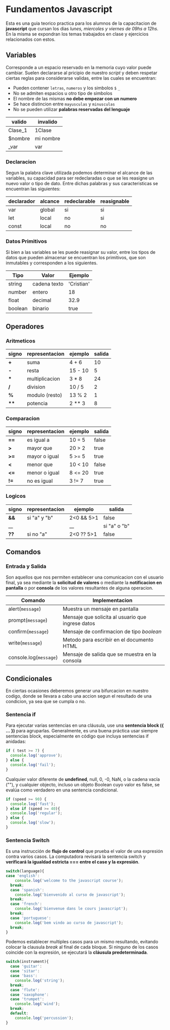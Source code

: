 # Fundamentos Javascript

Esta es una guia teorico practica para los alumnos de la capacitacion de __javascript__ que cursan los dias _lunes, miercoles y viernes de 09hs a 12hs_. En la misma se expondran los temas trabajados en clase y ejercicios relacionados con estos.

## Variables

Corresponde a un espacio reservado en la memoria cuyo valor puede cambiar. Suelen declararse al pricipio de nuestro _script_ y deben respetar ciertas reglas para considerarse validas, entre las cuales se encuentran:

* Pueden contener `letras`, `numeros` y los simbolos `$` `_`
* No se admiten espacios u otro tipo de simbolos
* El nombre de las mismas __no debe empezar con un numero__
* Se hace distincion entre `mayusculas` y `minusculas`
* No se pueden utilizar __palabras reservadas del lenguaje__

| valido | invalido |
|--------|--------|
| Clase_1 | 1Clase |
| $nombre | mi nombre |
| _var | var |

### Declaracion

Segun la palabra clave utilizada podemos determinar el alcance de las variables, su capacidad para ser redeclaradas o que se les reasigne un nuevo valor o tipo de dato. Entre dichas palabras y sus caracteristicas se encuentran las siguientes:

|declarador|alcance|redeclarable|reasignable|
|--|--|--|--|
|var|global|si|si
|let|local|no|si
|const|local|no|no

### Datos Primitivos

Si bien a las variables se les puede reasignar su valor, entre los tipos de datos que pueden almacenar se encuentran los primitivos, que son inmutables y corresponden a los siguientes.

| Tipo | Valor | Ejemplo|
|----|-----|----|
| string | cadena texto|'Cristian'
| number | entero | 18 |
| float | decimal | 32.9 |
| boolean | binario | true |

## Operadores

### Aritmeticos

| signo | representacion| ejemplo | salida |
|-------|---------------|---------|--------|
 __+__	|suma           | 4 + 6   | 10
 __-__	|resta          | 15 - 10 | 5
 __*__	|multiplicacion |  3 * 8  | 24
 __/__	|division       |  10 / 5 | 2
 __%__	|modulo (resto) |  13 % 2 | 1
 __**__ | potencia      | 2 ** 3  | 8

### Comparacion

| signo   |representacion|ejemplo | salida |
|---------|--------------|--------|--------|
  __==__  |es igual a    | 10 = 5 | false
  __>__	  |mayor que     | 20 > 2 | true
  __>=__  |mayor o igual | 5 >= 5 | true
  __<__	  |menor que     | 10 < 10| false
  __<=__  |menor o igual | 8 <= 20| true
  __!=__  |no es igual   | 3 != 7 | true

### Logicos

| signo | representacion | ejemplo        | salida |
|-------|----------------|----------------|--------|
__&&__	| si "a" y "b"   | 2<0 && 5>1     | false
__||__ 	| si "a" o "b"   | 2<0 || 5>1     | true
__??__	| si no "a" 	 | 2<0 ?? 5>1     | false

## Comandos

### Entrada y Salida

Son aquellos que nos permiten establecer una comunicacion con el usuario final, ya sea mediante la __solicitud de valores__ o mediante la __notificacion en pantalla__ o por __consola__ de los valores resultantes de alguna operacion.

| Comando | Implementacion |
|----------|-----|
| alert(`message`) | Muestra un mensaje en pantalla |
| prompt(`message`) | Mensaje que solicita al usuario que ingrese datos |
| confirm(`message`) | Mensaje de confirmacion de tipo _boolean_ |
| write(`message`) | Metodo para escribir en el documento HTML |
| console.log(`message`) | Mensaje de salida que se muestra en la consola |

## Condicionales

En ciertas ocasiones deberemos generar una bifurcacion en nuestro codigo, donde se llevara a cabo una accion segun el resultado de una condicion, ya sea que se cumpla o no.

### Sentencia if

Para ejecutar varias sentencias en una cláusula, use una __sentencia block ({ ... })__ para agruparlas. Generalmente, es una buena práctica usar siempre sentencias block, especialmente en código que incluya sentencias if anidadas:

```js
if ( test >= 7) {
  console.log('approve');
} else {
  console.log('fail');
}
```

Cualquier valor diferente de __undefined__, null, 0, -0, NaN, o la cadena vacía (""), y cualquier objecto, incluso un objeto Boolean cuyo valor es false, se evalúa como verdadero en una sentencia condicional.

```js
if (speed >= 90) {
  console.log('fast');
} else if (speed >= 40){
  console.log('regular');
} else {
  console.log('slow');
}
```
### Sentencia Switch

Es una instrucción de __flujo de control__ que prueba el valor de una expresión contra varios casos. La computadora revisará la sentencia switch y __verificará la igualdad estricta === entre el  case y la expresión__.

```js
switch(language){
case 'english':
    console.log('welcome to the javascript course');
  break;
  case 'spanish':
    console.log('bienvenido al curso de javascript');
  break;
  case 'french':
    console.log('bienvenue dans le cours javascript');
  break;
  case 'portuguese':
    console.log('bem vindo ao curso de javascript');
  break;
}
```

Podemos establecer multiples casos para un mismo resultando, evitando colocar la clausula _break_ al final de cada bloque.
Si ninguno de los casos coincide con la expresión, se ejecutará la __cláusula predeterminada__.

```js
switch(instrument){
  case 'guitar':
  case 'sitar':
  case 'bass':
    console.log('string');
  break;
  case 'flute':
  case 'saxophone':
  case 'trumpet':
    console.log('wind');
  break;
  default:
    console.log('percussion');
}
```